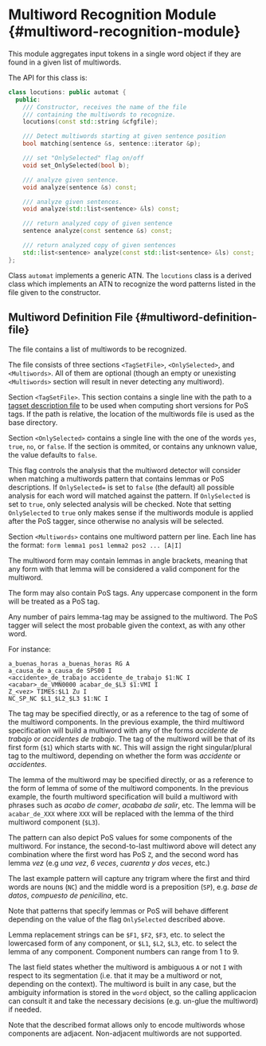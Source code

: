 # Multiword Recognition Module {#multiword-recognition-module}

This module aggregates input tokens in a single word object if they
are found in a given list of multiwords.

The API for this class is:

```C++
class locutions: public automat {
  public:
    /// Constructor, receives the name of the file
    /// containing the multiwords to recognize.
    locutions(const std::string &cfgfile);

    /// Detect multiwords starting at given sentence position
    bool matching(sentence &s, sentence::iterator &p);

    /// set "OnlySelected" flag on/off
    void set_OnlySelected(bool b);

    /// analyze given sentence.
    void analyze(sentence &s) const;

    /// analyze given sentences.
    void analyze(std::list<sentence> &ls) const;

    /// return analyzed copy of given sentence
    sentence analyze(const sentence &s) const;

    /// return analyzed copy of given sentences
    std::list<sentence> analyze(const std::list<sentence> &ls) const;
};
```

Class `automat` implements a generic ATN. The `locutions` class is a
derived class which implements an ATN to recognize the word patterns
listed in the file given to the constructor.

## Multiword Definition File {#multiword-definition-file}

The file contains a list of multiwords to be recognized.

The file consists of three sections `<TagSetFile>`, `<OnlySelected>`,
and `<Multiwords>`. All of them are optional (though an empty or
unexisting `<Multiwords>` section will result in never detecting any
multiword).

Section `<TagSetFile>`. This section contains a single line with the
path to a [tagset description file](tagset.md) to be used when
computing short versions for PoS tags. If the path is relative, the
location of the multiwords file is used as the base directory.

Section `<OnlySelected>` contains a single line with the one of the
words `yes`, `true`, `no`, or `false`. If the section is ommited, or
contains any unknown value, the value defaults to `false`.

This flag controls the analysis that the multiword detector will
consider when matching a multiwords pattern that contains lemmas or
PoS descriptions. If `OnlySelected=` is set to `false` (the default)
all possible analysis for each word will matched against the
pattern. If `OnlySelected` is set to `true`, only selected analysis
will be checked. Note that setting `OnlySelected` to `true` only makes
sense if the multiwords module is applied after the PoS tagger, since
otherwise no analysis will be selected.

Section `<Multiwords>` contains one multiword pattern per line. Each
line has the format: `form lemma1 pos1 lemma2 pos2 ... [A|I]`

The multiword form may contain lemmas in angle brackets, meaning that any form with that lemma will be considered a valid component for the multiword.

The form may also contain PoS tags. Any uppercase component in the
form will be treated as a PoS tag.

Any number of pairs lemma-tag may be assigned to the multiword. The
PoS tagger will select the most probable given the context, as with
any other word.

For instance:

```
a_buenas_horas a_buenas_horas RG A
a_causa_de a_causa_de SPS00 I
<accidente>_de_trabajo accidente_de_trabajo $1:NC I
<acabar>_de_VMN0000 acabar_de_$L3 $1:VMI I
Z_<vez> TIMES:$L1 Zu I
NC_SP_NC $L1_$L2_$L3 $1:NC I
```

The tag may be specified directly, or as a reference to the tag of
some of the multiword components. In the previous example, the third
multiword specification will build a multiword with any of the forms
_accidente de trabajo_ or _accidentes de trabajo_. The tag of the
multiword will be that of its first form (`$1`) which starts with
`NC`. This will assign the right singular/plural tag to the multiword,
depending on whether the form was _accidente_ or _accidentes_.

The lemma of the multiword may be specified directly, or as a
reference to the form of lemma of some of the multiword components. In
the previous example, the fourth multiword specification will build a
multiword with phrases such as _acabo de comer_, _acababa de salir_,
etc. The lemma will be `acabar_de_XXX` where `XXX` will be replaced
with the lemma of the third multiword component (`$L3`).

The pattern can also depict PoS values for some components of the
multiword. For instance, the second-to-last multiword above will
detect any combination where the first word has PoS `Z`, and the
second word has lemma _vez_ (e.g _una vez_, _6 veces_, _cuarenta y dos
veces_, etc.)

The last example pattern will capture any trigram where the first and
third words are nouns (`NC`) and the middle word is a preposition
(`SP`), e.g. _base de datos_, _compuesto de penicilina_, etc.

Note that patterns that specify lemmas or PoS will behave different
depending on the value of the flag `OnlySelected` described above.

Lemma replacement strings can be `$F1`, `$F2`, `$F3`, etc. to select
the lowercased form of any component, or `$L1`, `$L2`, `$L3`, etc. to
select the lemma of any component. Component numbers can range from 1
to 9.

The last field states whether the multiword is ambiguous `A` or not
`I` with respect to its segmentation (i.e. that it may be a multiword
or not, depending on the context). The multiword is built in any case,
but the ambiguity information is stored in the `word` object, so the
calling applicacion can consult it and take the necessary decisions
(e.g. un-glue the multiword) if needed.
    
Note that the described format allows only to encode multiwords whose
components are adjacent.  Non-adjacent multiwords are not supported.

